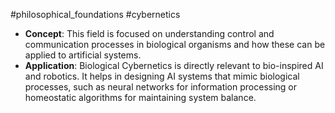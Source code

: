 #philosophical_foundations #cybernetics
- **Concept**: This field is focused on understanding control and communication processes in biological organisms and how these can be applied to artificial systems.
- **Application**: Biological Cybernetics is directly relevant to bio-inspired AI and robotics. It helps in designing AI systems that mimic biological processes, such as neural networks for information processing or homeostatic algorithms for maintaining system balance.